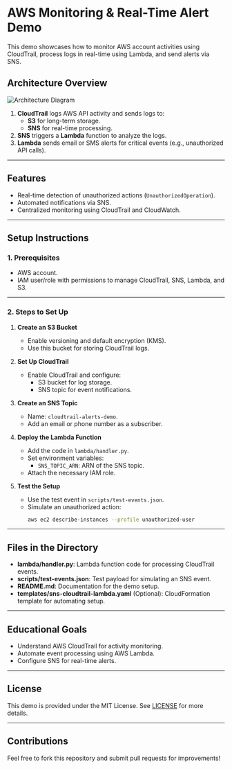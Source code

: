 # AWS Monitoring & Real-Time Alert Demo

This demo showcases how to monitor AWS account activities using CloudTrail, process logs in real-time using Lambda, and send alerts via SNS.

## **Architecture Overview**

![Architecture Diagram](link-to-diagram-if-any)

1. **CloudTrail** logs AWS API activity and sends logs to:
   - **S3** for long-term storage.
   - **SNS** for real-time processing.
2. **SNS** triggers a **Lambda** function to analyze the logs.
3. **Lambda** sends email or SMS alerts for critical events (e.g., unauthorized API calls).

---

## **Features**
- Real-time detection of unauthorized actions (`UnauthorizedOperation`).
- Automated notifications via SNS.
- Centralized monitoring using CloudTrail and CloudWatch.

---

## **Setup Instructions**

### **1. Prerequisites**
- AWS account.
- IAM user/role with permissions to manage CloudTrail, SNS, Lambda, and S3.

---

### **2. Steps to Set Up**

1. **Create an S3 Bucket**
   - Enable versioning and default encryption (KMS).
   - Use this bucket for storing CloudTrail logs.

2. **Set Up CloudTrail**
   - Enable CloudTrail and configure:
     - S3 bucket for log storage.
     - SNS topic for event notifications.

3. **Create an SNS Topic**
   - Name: `cloudtrail-alerts-demo`.
   - Add an email or phone number as a subscriber.

4. **Deploy the Lambda Function**
   - Add the code in `lambda/handler.py`.
   - Set environment variables:
     - `SNS_TOPIC_ARN`: ARN of the SNS topic.
   - Attach the necessary IAM role.

5. **Test the Setup**
   - Use the test event in `scripts/test-events.json`.
   - Simulate an unauthorized action:
     ```bash
     aws ec2 describe-instances --profile unauthorized-user
     ```

---

## **Files in the Directory**

- **lambda/handler.py**: Lambda function code for processing CloudTrail events.
- **scripts/test-events.json**: Test payload for simulating an SNS event.
- **README.md**: Documentation for the demo setup.
- **templates/sns-cloudtrail-lambda.yaml** (Optional): CloudFormation template for automating setup.

---

## **Educational Goals**

- Understand AWS CloudTrail for activity monitoring.
- Automate event processing using AWS Lambda.
- Configure SNS for real-time alerts.

---

## **License**
This demo is provided under the MIT License. See [LICENSE](LICENSE) for more details.

---

## **Contributions**
Feel free to fork this repository and submit pull requests for improvements!
